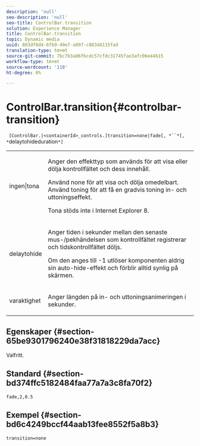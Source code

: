 ```yaml
---
description: 'null'
seo-description: 'null'
seo-title: ControlBar.transition
solution: Experience Manager
title: ControlBar.transition
topic: Dynamic media
uuid: 803df8d4-6fb9-49ef-a097-c883d4115fad
translation-type: tm+mt
source-git-commit: 7bc7b3a86fbcdc57cfdc31745fae3afc06e44b15
workflow-type: tm+mt
source-wordcount: '110'
ht-degree: 0%

---
```



# ControlBar.transition{#controlbar-transition}

` [ControlBar.|<containerId>_controls.]transition=none|fade[, *``*[, *`delaytohideduration`*]`

<table id="table_76B7F064B9CD46BA86931A9C841F777B"> 
 <tbody> 
  <tr> 
   <td colname="col1"> <p> <span class="codeph"> ingen|tona</span> </p> </td> 
   <td colname="col2"> <p> Anger den effekttyp som används för att visa eller dölja kontrollfältet och dess innehåll. </p> <p>Använd <span class="codeph"> none</span> för att visa och dölja omedelbart. Använd <span class="codeph"> toning</span> för att få en gradvis toning in- och uttoningseffekt. </p> <p>Tona stöds inte i Internet Explorer 8. </p> </td> 
  </tr> 
  <tr> 
   <td colname="col1"> <p> <span class="codeph"> <span class="varname"> delaytohide</span> </span> </p> </td> 
   <td colname="col2"> <p>Anger tiden i sekunder mellan den senaste mus-/pekhändelsen som kontrollfältet registrerar och tidskontrollfältet döljs. </p> <p> Om den anges till <span class="codeph"> -1</span> utlöser komponenten aldrig sin auto-hide-effekt och förblir alltid synlig på skärmen. </p> </td> 
  </tr> 
  <tr> 
   <td colname="col1"> <p> <span class="codeph"> <span class="varname"> varaktighet</span> </span> </p> </td> 
   <td colname="col2"> <p>Anger längden på in- och uttoningsanimeringen i sekunder. </p> </td> 
  </tr> 
 </tbody> 
</table>

## Egenskaper {#section-65be9301796240e38f31818229da7acc}

Valfritt.

## Standard {#section-bd374ffc5182484faa77a7a3c8fa70f2}

`fade,2,0.5`

## Exempel {#section-bd6c4249bccf44aab13fee8552f5a8b3}

`transition=none`
